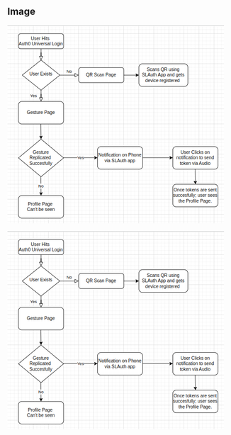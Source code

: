 ## Image

![Text](https://github.com/Adidev-KGP/SL_Auth_Images/blob/master/SL_AUTH_UserFlow.png)

<img src="https://github.com/Adidev-KGP/SL_Auth_Images/blob/master/SL_AUTH_UserFlow.png">